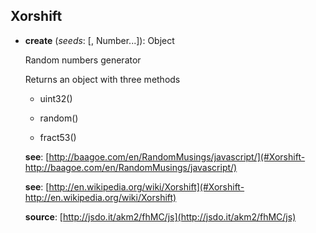 <a name="Xorshift"></a>
## Xorshift

<a name="Xorshift-create"></a>
* **create** (*seeds*: [, Number...]): Object

  Random numbers generator

  Returns an object with three methods

  * uint32()

  * random()

  * fract53()

  **see**: [http://baagoe.com/en/RandomMusings/javascript/](#Xorshift-http://baagoe.com/en/RandomMusings/javascript/)

  **see**: [http://en.wikipedia.org/wiki/Xorshift](#Xorshift-http://en.wikipedia.org/wiki/Xorshift)

  **source**: [http://jsdo.it/akm2/fhMC/js](http://jsdo.it/akm2/fhMC/js)
